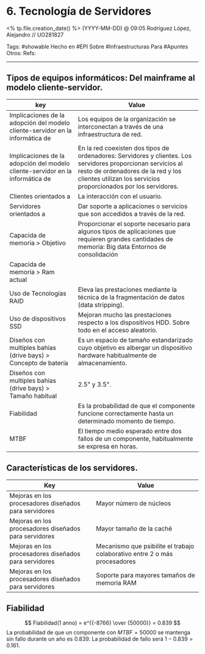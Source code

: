 # 6. Tecnología de Servidores
<% tp.file.creation_date() %> (YYYY-MM-DD) @ 09:05
Rodríguez López, Alejandro // UO281827

Tags:
	#showable
	Hecho en #EPI
	Sobre #Infraestructuras 
	Para #Apuntes
	Otros:
	Refs:
 
<hr>

## Tipos de equipos informáticos: Del mainframe al modelo cliente-servidor.
| key | Value |
| --- | --- |
| Implicaciones de la adopción del modelo cliente-servidor en la informática de | Los equipos de la organización se interconectan a través de una infraestructura de red. |
| Implicaciones de la adopción del modelo cliente-servidor en la informática de | En la red coexisten dos tipos de ordenadores: Servidores y clientes. Los servidores proporcionan servicios al resto de ordenadores de la red y los clientes utilizan los servicios proporcionados por los servidores. |
| Clientes orientados a | La interacción con el usuario. |
| Servidores orientados a | Dar soporte a aplicaciones o servicios que son accedidos a través de la red. |
| Capacida de memoria > Objetivo | Proporcionar el soporte necesario para algunos tipos de aplicaciones que requieren grandes cantidades de memoria: Big data Entornos de consolidación |
| Capacida de memoria > Ram actual |  |
| Uso de Tecnologías RAID | Eleva las prestaciones mediante la técnica de la fragmentación de datos (data stripping). |
| Uso de dispositivos SSD | Mejoran mucho las prestaciones respecto a los dispositivos HDD. Sobre todo en el acceso aleatorio. |
| Diseños con multiples bahías (drive bays) > Concepto de batería | Es un espacio de tamaño estandarizado cuyo objetivo es albergar un dispositivo hardware habitualmente de almacenamiento. |
| Diseños con multiples bahías (drive bays) > Tamaño habitual | 2.5" y 3.5". |
| Fiabilidad | Es la probabilidad de que el componente funcione correctamente hasta un determinado momento de tiempo. |
| MTBF | El tiempo medio esperado entre dos fallos de un componente, habitualmente se expresa en horas. |

## Características de los servidores.
| Key | Value |
| --- | --- |
| Mejoras en los procesadores diseñados para servidores | Mayor número de núcleos |
| Mejoras en los procesadores diseñados para servidores | Mayor tamaño de la caché |
| Mejoras en los procesadores diseñados para servidores | Mecanismo que psibilite el trabajo colaborativo entre 2 o más procesadores |
| Mejoras en los procesadores diseñados para servidores | Soporte para mayores tamaños de memoria RAM |

## Fiabilidad
$$
Fiabilidad(1 anno) = 
e^{{-8766} \over {50000}} =
0.839
$$
La probabilidad de que un componente con $MTBF = 50000$ se mantenga sin fallo durante un año es $0.839$. La probabilidad de fallo será $1-0.839 = 0.161$.
